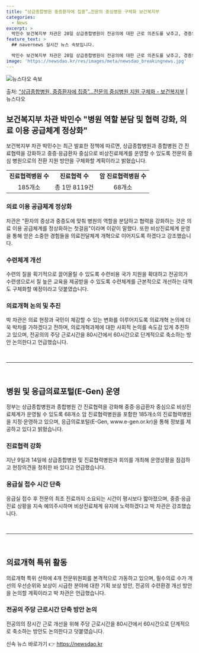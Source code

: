 ```yaml
---
title: “상급종합병원 중증환자에 집중”…전문의 중심병원 구체화 보건복지부
categories:
  - News
excerpt: >
  박민수 보건복지부 차관은 20일 상급종합병원이 전공의에 대한 근로 의존도를 낮추고, 경증외래검사를 대폭 줄이…
feature_text: >
  ## navernews 실시간 뉴스 속보입니다.

  박민수 보건복지부 차관은 20일 상급종합병원이 전공의에 대한 근로 의존도를 낮추고, 경증외래검사를 대폭 줄이…
image: 'https://newsdao.kr/res/images/meta/newsdao_breakingnews.jpg'
---
```


![뉴스다오 속보](https://newsdao.kr/res/images/meta/newsdao_breakingnews.jpg)

<p>출처: <a href="https://newsdao.kr/3850" rel="dofollow">“상급종합병원, 중증환자에 집중”…전문의 중심병원 지원 구체화 - 보건복지부</a> | 뉴스다오</p>

<h2 data-ke-size="size26">보건복지부 차관 박민수 "병원 역할 분담 및 협력 강화, 의료 이용 공급체계 정상화"</h2>
<p data-ke-size="size16">보건복지부 차관 박민수는 최근 발표한 정책에 따르면, 상급종합병원과 종합병원 간 진료협력을 강화하고 중증·응급환자 중심으로 비상진료체계를 운영할 수 있도록 전문의 중심 병원으로의 전환 지원 방안을 구체화할 계획이라고 밝혔습니다.</p>

<table>
  <tr>
    <td style="text-align: center; height: 17px;"><b>진료협력병원 수</b></td>
    <td style="text-align: center; height: 17px;"><b>진료협력 수</b></td>
    <td style="text-align: center; height: 17px;"><b>암 진료협력병원 수</b></td>
  </tr>
  <tr>
    <td style="text-align: center; height: 17px;">185개소</td>
    <td style="text-align: center; height: 17px;">총 1만 8119건</td>
    <td style="text-align: center; height: 17px;">68개소</td>
  </tr>
</table>

<h3 data-ke-size="size22">의료 이용 공급체계 정상화</h3>
<p data-ke-size="size16">차관은 "환자의 증상과 중증도에 맞춰 병원의 역할을 분담하고 협력을 강화하는 것은 의료 이용 공급체계를 정상화하는 첫걸음"이라며 이같이 말했다. 또한 비상진료체계 운영을 통해 얻은 소중한 경험들을 의료전달체계 개혁으로 이어지도록 하겠다고 강조했습니다.</p>

<h3 data-ke-size="size22">수련체계 개선</h3>
<p data-ke-size="size16">수련의 질을 획기적으로 끌어올릴 수 있도록 수련비용 국가 지원을 확대하고 전공의가 수련생으로서 질 높은 교육을 제공받을 수 있도록 수련체계를 근본적으로 개선하는 대책도 구체화할 예정이라고 덧붙였습니다.</p>

<h3 data-ke-size="size22">의료개혁 논의 및 추진</h3>
<p data-ke-size="size16">박 차관은 의료 현장과 국민이 체감할 수 있는 변화를 이루어지도록 의료개혁 논의에 더욱 박차를 가하겠다고 전하며, 의료개혁과제에 대한 사회적 논의를 속도감 있게 추진하고 있으며, 전공의의 주당 근로시간을 80시간에서 60시간으로 단계적으로 축소하는 방안 논의한다고 언급했습니다.</p>

<p data-ke-size="size16">&nbsp;</p>

<hr>

<p data-ke-size="size16">&nbsp;</p>

<h2 data-ke-size="size26">병원 및 응급의료포털(E-Gen) 운영</h2>
<p data-ke-size="size16">정부는 상급종합병원과 종합병원 간 진료협력을 강화해 중증·응급환자 중심으로 비상진료체계가 운영될 수 있도록 68개소 암 진료협력병원을 포함한 185개소의 진료협력병원을 지정·운영하고 있으며, 응급의료포털(E-Gen, www.e-gen.or.kr)을 통해 정보를 제공하고 있다고 밝혔습니다.</p>

<h3 data-ke-size="size22">진료협력 강화</h3>
<p data-ke-size="size16">지난 9일과 14일에 상급종합병원 및 진료협력병원과 회의를 개최해 운영상황을 점검하고 현장의견을 청취한 바 있다고 언급했습니다.</p>

<h3 data-ke-size="size22">응급실 접수 시간 단축</h3>
<p data-ke-size="size16">응급실 접수 후 전문의 최초 진료까지 소요되는 시간이 평시보다 짧아졌으며, 중증·응급진료 상황을 지속 예의주시하며 비상진료체계 유지에 노력하겠다고 박 차관은 강조했습니다.</p>

<p data-ke-size="size16">&nbsp;</p>

<hr>

<p data-ke-size="size16">&nbsp;</p>

<h2 data-ke-size="size26">의료개혁 특위 활동</h2>
<p data-ke-size="size16">의료개혁 특위 산하에 4개 전문위원회를 본격적으로 가동하고 있으며, 필수의료 수가 개선의 우선순위와 보상이 시급한 분야에 대한 기획 보상 방안, 전공의 수련환경 개선 방안을 논의할 계획이라고 박 차관은 언급했습니다.</p>

<h3 data-ke-size="size22">전공의 주당 근로시간 단축 방안 논의</h3>
<p data-ke-size="size16">전공의의 장시간 근로 개선을 위해 주당 근로시간을 80시간에서 60시간으로 단계적으로 축소하는 방안도 논의한다고 덧붙였습니다.</p> 

신속 뉴스 바로가기 👉 <a href="https://newsdao.kr" rel="dofollow">https://newsdao.kr</a>


